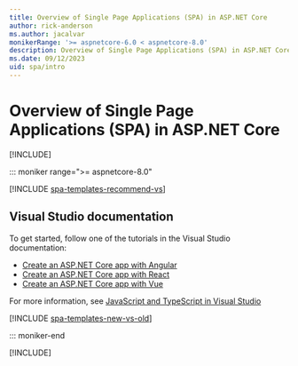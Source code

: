 ```yaml
---
title: Overview of Single Page Applications (SPA) in ASP.NET Core
author: rick-anderson
ms.author: jacalvar
monikerRange: '>= aspnetcore-6.0 < aspnetcore-8.0'
description: Overview of Single Page Applications (SPA) in ASP.NET Core
ms.date: 09/12/2023
uid: spa/intro
---
```

# Overview of Single Page Applications (SPA) in ASP.NET Core

[!INCLUDE[](~/includes/not-latest-version.md)]

::: moniker range=">= aspnetcore-8.0"

[!INCLUDE [spa-templates-recommend-vs](../../includes/spa-templates-recommend-vs.md)]

## Visual Studio documentation

To get started, follow one of the tutorials in the Visual Studio documentation:

* [Create an ASP.NET Core app with Angular](/visualstudio/javascript/tutorial-asp-net-core-with-angular)
* [Create an ASP.NET Core app with React](/visualstudio/javascript/tutorial-asp-net-core-with-react)
* [Create an ASP.NET Core app with Vue](/visualstudio/javascript/tutorial-asp-net-core-with-vue)

For more information, see [JavaScript and TypeScript in Visual Studio](/visualstudio/javascript/javascript-in-visual-studio)

[!INCLUDE [spa-templates-new-vs-old](../../includes/spa-templates-new-vs-old.md)]

::: moniker-end

[!INCLUDE[](~/client-side/spa/includes/intro6-7.md)]
